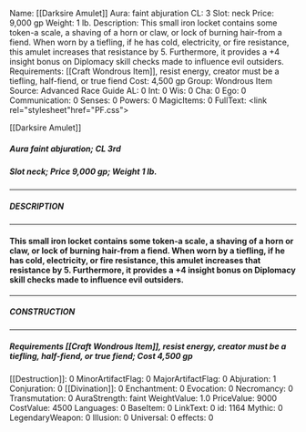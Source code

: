 Name: [[Darksire Amulet]]
Aura: faint abjuration
CL: 3
Slot: neck
Price: 9,000 gp
Weight: 1 lb.
Description: This small iron locket contains some token-a scale, a shaving of a horn or claw, or lock of burning hair-from a fiend. When worn by a tiefling, if he has cold, electricity, or fire resistance, this amulet increases that resistance by 5. Furthermore, it provides a +4 insight bonus on Diplomacy skill checks made to influence evil outsiders.
Requirements: [[Craft Wondrous Item]], resist energy, creator must be a tiefling, half-fiend, or true fiend
Cost: 4,500 gp
Group: Wondrous Item
Source: Advanced Race Guide
AL: 0
Int: 0
Wis: 0
Cha: 0
Ego: 0
Communication: 0
Senses: 0
Powers: 0
MagicItems: 0
FullText: <link rel="stylesheet"href="PF.css"><div class="heading"><p class="alignleft">[[Darksire Amulet]]</p><div style="clear: both;"></div></div><div><h5><b>Aura </b>faint abjuration; <b>CL </b>3rd</h5><h5><b>Slot </b>neck; <b>Price </b>9,000 gp; <b>Weight </b>1 lb.</h5></div><hr/><div><h5><b>DESCRIPTION</b></h5></div><hr/><div><h4><p>This small iron locket contains some token-a scale, a shaving of a horn or claw, or lock of burning hair-from a fiend. When worn by a tiefling, if he has cold, electricity, or fire resistance, this amulet increases that resistance by 5. Furthermore, it provides a +4 insight bonus on Diplomacy skill checks made to influence evil outsiders.</p></h4></div><hr/><div><h5><b>CONSTRUCTION</b></h5></div><hr/><div><h5><b>Requirements </b>[[Craft Wondrous Item]], <i>resist energy</i>, creator must be a tiefling, <i>half-fiend</i>, <i>or true fiend</i>; <b>Cost </b>4,500 gp</h5></div>
[[Destruction]]: 0
MinorArtifactFlag: 0
MajorArtifactFlag: 0
Abjuration: 1
Conjuration: 0
[[Divination]]: 0
Enchantment: 0
Evocation: 0
Necromancy: 0
Transmutation: 0
AuraStrength: faint
WeightValue: 1.0
PriceValue: 9000
CostValue: 4500
Languages: 0
BaseItem: 0
LinkText: 0
id: 1164
Mythic: 0
LegendaryWeapon: 0
Illusion: 0
Universal: 0
effects: 0
